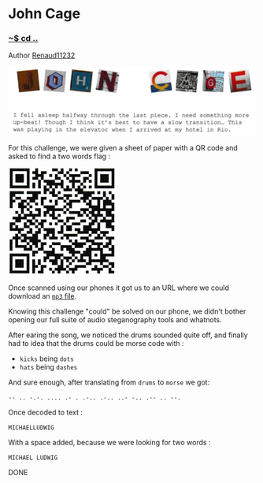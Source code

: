 # John Cage

### [~$ cd ..](../)

Author [Renaud11232](https://renaud11232.github.io/)

![introduction john cage](assets/john_cage_intro.png)

For this challenge, we were given a sheet of paper with a QR code and asked to find a two words flag :

![qr code](assets/qr.png)

Once scanned using our phones it got us to an URL where we could download an [`mp3` file](assets\c456367b0382ef71aae436a0675701a8.mp3).

Knowing this challenge "could" be solved on our phone, we didn't bother opening our full suite of audio steganography tools and whatnots.

After earing the song, we noticed the drums sounded quite off, and finally had to idea that the drums could be morse code with :
* `kicks` being `dots`
* `hats` being `dashes`

And sure enough, after translating from `drums` to `morse` we got:

```
-- .. -.-. .... .- . .-.. .-.. ..- -.. .-- .. --.
```

Once decoded to text :

```
MICHAELLUDWIG
```

With a space added, because we were looking for two words :

```
MICHAEL LUDWIG
```

DONE
